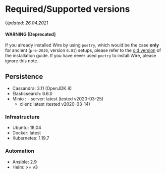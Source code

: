 # Required/Supported versions

*Updated: 26.04.2021*

#### WARNING [Deprecated]
If you already installed Wire by using `poetry`, which would be the case **only** for ancient (`pre-2020`, version `0.01`) setups, please refer to the
[old version](https://docs.wire.com/versions/install-with-poetry/how-to/index.html) of
the installation guide. If you have never used `poetry` to install Wire, please ignore this note.

## Persistence

- Cassandra: 3.11 (OpenJDK 8)
- Elasticsearch: 6.6.0
- Minio
  : - server: latest (tested v2020-03-25)
  - client: latest (tested v2020-03-14)

### Infrastructure

- Ubuntu: 18.04
- Docker: latest
- Kubernetes: 1.19.7

### Automation

- Ansible: 2.9
- Helm: >= v3
